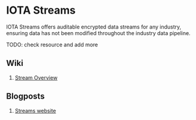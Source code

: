 # IOTA Streams

IOTA Streams offers auditable encrypted data streams for any industry, ensuring data has not been modified throughout the industry data pipeline.

TODO: check resource and add more

## Wiki

1. [Stream Overview](https://wiki.iota.org/streams/overview/overview)

## Blogposts

1. [Streams website](https://www.iota.org/solutions/streams)
